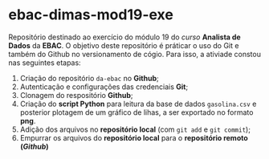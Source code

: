 # ebac-dimas-mod19-exe

Repositório destinado ao exercício do módulo 19 do *curso* **Analista de Dados** da **EBAC**.
O objetivo deste repositório é práticar o uso do Git e também do Github no versionamento de cógio.
Para isso, a ativiade constou nas seguintes etapas:

1.  Criação do repositório `da-ebac` no **Github**;
2.  Autenticação e configurações das credenciais **Git**;
3.  Clonagem do respositório **Github**;
4.  Criação do **script Python** para leitura da base de dados `gasolina.csv` e posterior plotagem de um gráfico de lihas, a ser exportado no formato **png**.
5.  Adição dos arquivos no **repositório local** (com `git add` e `git commit`);
6.  Empurrar os arquivos do **repositório local** para o **repositório remoto (*Github*)**

